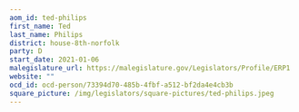 ```yaml
---
aom_id: ted-philips
first_name: Ted
last_name: Philips
district: house-8th-norfolk
party: D
start_date: 2021-01-06
malegislature_url: https://malegislature.gov/Legislators/Profile/ERP1
website: ""
ocd_id: ocd-person/73394d70-485b-4fbf-a512-bf2da4e4cb3b
square_picture: /img/legislators/square-pictures/ted-philips.jpeg
---
```

